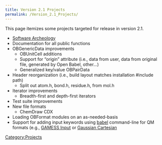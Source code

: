 ```yaml
---
title: Version 2.1 Projects
permalink: /Version_2.1_Projects/
---
```


This page itemizes some projects targeted for release in version 2.1.

-   [Software Archeology](/Developer:Archeology "wikilink")
-   Documentation for all public functions
-   OBGenericData improvements
    -   OBUnitCell additions
    -   Support for “origin” attribute (i.e., data from user, data from original file, generated by Open Babel, other...)
    -   Generalized key/value OBPairData
-   Header reorganization (i.e., build layout matches installation \#include path)
    -   Split out atom.h, bond.h, residue.h, from mol.h
-   Iterator improvements
    -   Breadth-first and depth-first iterators
-   Test suite improvements
-   New file formats
    -   ChemDraw CDX
-   Loading OBFormat modules on an as-needed-basis
-   Support for adding input keywords using [babel](/babel "wikilink") command-line for QM formats (e.g., [GAMESS Input](/GAMESS_Input "wikilink") or [Gaussian Cartesian](/Gaussian_Cartesian "wikilink")

[Category:Projects](/Category:Projects "wikilink")